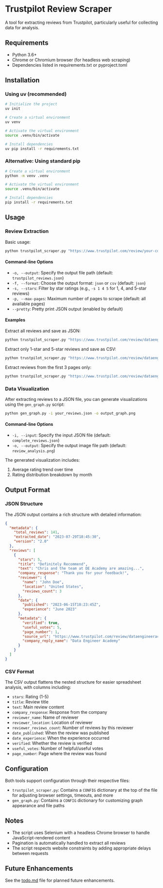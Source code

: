 # Trustpilot Review Scraper

A tool for extracting reviews from Trustpilot, particularly useful for collecting data for analysis.

## Requirements

- Python 3.6+
- Chrome or Chromium browser (for headless web scraping)
- Dependencies listed in requirements.txt or pyproject.toml

## Installation

### Using uv (recommended)

```bash
# Initialize the project
uv init

# Create a virtual environment
uv venv

# Activate the virtual environment
source .venv/bin/activate

# Install dependencies
uv pip install -r requirements.txt
```

### Alternative: Using standard pip

```bash
# Create a virtual environment
python -m venv .venv

# Activate the virtual environment
source .venv/bin/activate

# Install dependencies
pip install -r requirements.txt
```

## Usage

### Review Extraction

Basic usage:

```bash
python trustpilot_scraper.py "https://www.trustpilot.com/review/your-company.com"
```

#### Command-line Options

- `-o, --output`: Specify the output file path (default: `trustpilot_reviews.json`)
- `-f, --format`: Choose the output format: `json` or `csv` (default: `json`)
- `-s, --stars`: Filter by star ratings (e.g., `-s 1 4 5` for 1, 4, and 5-star reviews)
- `-p, --max-pages`: Maximum number of pages to scrape (default: all available pages)
- `--pretty`: Pretty print JSON output (enabled by default)

#### Examples

Extract all reviews and save as JSON:
```bash
python trustpilot_scraper.py "https://www.trustpilot.com/review/dataengineeracademy.com"
```

Extract only 1-star and 5-star reviews and save as CSV:
```bash
python trustpilot_scraper.py "https://www.trustpilot.com/review/dataengineeracademy.com" -s 1 5 -f csv -o "filtered_reviews.csv"
```

Extract reviews from the first 3 pages only:
```bash
python trustpilot_scraper.py "https://www.trustpilot.com/review/dataengineeracademy.com" -p 3
```

### Data Visualization

After extracting reviews to a JSON file, you can generate visualizations using the `gen_graph.py` script:

```bash
python gen_graph.py -i your_reviews.json -o output_graph.png
```

#### Command-line Options

- `-i, --input`: Specify the input JSON file (default: `complete_reviews.json`)
- `-o, --output`: Specify the output image file path (default: `review_analysis.png`)

The generated visualization includes:
1. Average rating trend over time
2. Rating distribution breakdown by month

## Output Format

### JSON Structure

The JSON output contains a rich structure with detailed information:

```json
{
  "metadata": {
    "total_reviews": 141,
    "extracted_date": "2023-07-29T18:45:30",
    "version": "2.0"
  },
  "reviews": [
    {
      "stars": 5,
      "title": "Definitely Recommend",
      "text": "Chris and the team at DE Academy are amazing...",
      "company_response": "Thank you for your feedback!",
      "reviewer": {
        "name": "John Doe",
        "location": "United States",
        "reviews_count": 3
      },
      "date": {
        "published": "2023-06-15T10:23:45Z",
        "experience": "June 2023"
      },
      "metadata": {
        "verified": true,
        "useful_votes": 5,
        "page_number": 1,
        "source_url": "https://www.trustpilot.com/review/dataengineeracademy.com",
        "company_reply_name": "Data Engineer Academy"
      }
    }
  ]
}
```

### CSV Format

The CSV output flattens the nested structure for easier spreadsheet analysis, with columns including:

- `stars`: Rating (1-5)
- `title`: Review title
- `text`: Main review content
- `company_response`: Response from the company
- `reviewer_name`: Name of reviewer
- `reviewer_location`: Location of reviewer
- `reviewer_reviews_count`: Number of reviews by this reviewer
- `date_published`: When the review was published
- `date_experience`: When the experience occurred
- `verified`: Whether the review is verified
- `useful_votes`: Number of helpful/useful votes
- `page_number`: Page where the review was found

## Configuration

Both tools support configuration through their respective files:

- `trustpilot_scraper.py`: Contains a `CONFIG` dictionary at the top of the file for adjusting browser settings, timeouts, and more
- `gen_graph.py`: Contains a `CONFIG` dictionary for customizing graph appearance and file paths

## Notes

- The script uses Selenium with a headless Chrome browser to handle JavaScript-rendered content
- Pagination is automatically handled to extract all reviews
- The script respects website constraints by adding appropriate delays between requests

## Future Enhancements

See the [todo.md](todo.md) file for planned future enhancements.
